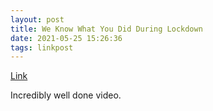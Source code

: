 ```yaml
---
layout: post
title: We Know What You Did During Lockdown
date: 2021-05-25 15:26:36
tags: linkpost
---
```


[Link](https://kottke.org/21/05/we-know-what-you-did-during-lockdown)

Incredibly well done video. 